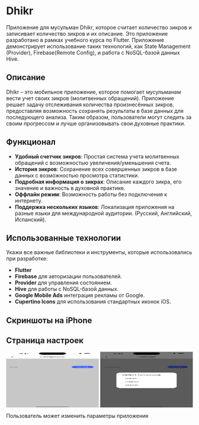 # Dhikr

Приложение для мусульман Dhikr, которое считает количество зикров и записивает количество зикров и их описание. 
Это приложение разработано в рамках учебного курса по Flutter. Приложение демонстрирует использование таких технологий, как State Management (Provider), Firebase(Remote Config),  и работа с NoSQL-базой данных Hive.

## Описание

Dhikr – это мобильное приложение, которое помогает мусульманам вести учет своих зикров (молитвенных обращений). Приложение решает задачу отслеживания количества произнесённых зикров, предоставляя возможность сохранять результаты в базе данных для последующего анализа. Таким образом, пользователи могут следить за своим прогрессом и лучше организовывать свои духовные практики.


## Функционал

- **Удобный счетчик зикров**: Простая система учета молитвенных обращений с возможностью увеличения/уменьшения счета.
- **История зикров**: Сохранение всех совершенных зикров в базе данных с возможностью просмотра статистики.
- **Подробная информация о зикрах**: Описание каждого зикра, его значение и важность в духовной практике.
- **Оффлайн режим**: Возможность работы без подключения к интернету.
- **Поддержка нескольких языков**: Локализация приложения на разные языки для международной аудитории. (Русский, Английский, Испанский).

## Использованные технологии

Укажи все важные библиотеки и инструменты, которые использовались при разработке:
- **Flutter**
- **Firebase** для авторизации пользователей.
- **Provider** для управления состоянием.
- **Hive** для работы с NoSQL-базой данных.
- **Google Mobile Ads** интеграция рекламы от Google.
- **Cupertino Icons** для использования стандартных иконок iOS.

## Скриншоты на iPhone


## Страница настроек


<div style="display: flex; justify-content: space-between;">
  <img src="https://github.com/Absaidov/screen_shots/blob/main/Приложение%20Dhikr/Экран%20настроек.png" alt="Alt Text 1" style="width: 250px; height: 150px;">
  <img src="https://github.com/Absaidov/screen_shots/blob/main/Приложение%20Dhikr/Выбор%20языка.png" alt="Alt Text 2" style="width: 250px; height: 150px;">
</div>
<p>Пользователь может изменить параметры приложения</p>





